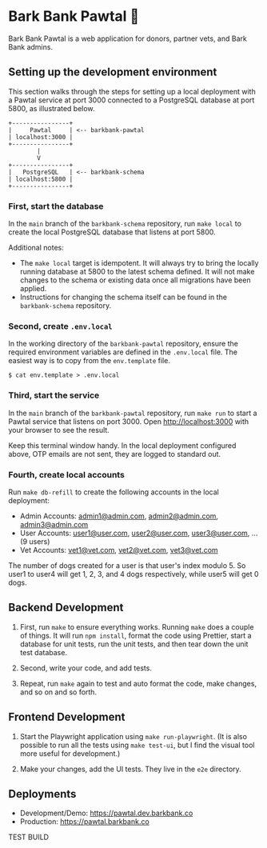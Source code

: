 # Bark Bank Pawtal 🐾

Bark Bank Pawtal is a web application for donors, partner vets, and Bark Bank admins.

## Setting up the development environment

This section walks through the steps for setting up a local deployment with a Pawtal service at port 3000 connected to a PostgreSQL database at port 5800, as illustrated below.

```
+----------------+
|     Pawtal     | <-- barkbank-pawtal
| localhost:3000 |
+----------------+
        |
        V
+----------------+
|   PostgreSQL   | <-- barkbank-schema
| localhost:5800 |
+----------------+
```

### First, start the database

In the `main` branch of the `barkbank-schema` repository, run `make local` to create the local PostgreSQL database that listens at port 5800.

Additional notes:

- The `make local` target is idempotent. It will always try to bring the locally running database at 5800 to the latest schema defined. It will not make changes to the schema or existing data once all migrations have been applied.
- Instructions for changing the schema itself can be found in the `barkbank-schema` repository.

### Second, create `.env.local`

In the working directory of the `barkbank-pawtal` repository, ensure the required environment variables are defined in the `.env.local` file. The easiest way is to copy from the `env.template` file.

```
$ cat env.template > .env.local
```

### Third, start the service

In the `main` branch of the `barkbank-pawtal` repository, run `make run` to start a Pawtal service that listens on port 3000. Open [http://localhost:3000](http://localhost:3000) with your browser to see the result.

Keep this terminal window handy. In the local deployment configured above, OTP emails are not sent, they are logged to standard out.

### Fourth, create local accounts

Run `make db-refill` to create the following accounts in the local deployment:

- Admin Accounts: admin1@admin.com, admin2@admin.com, admin3@admin.com
- User Accounts: user1@user.com, user2@user.com, user3@user.com, ... (9 users)
- Vet Accounts: vet1@vet.com, vet2@vet.com, vet3@vet.com

The number of dogs created for a user is that user's index modulo 5.
So user1 to user4 will get 1, 2, 3, and 4 dogs respectively, while user5 will get 0 dogs.

## Backend Development

1. First, run `make` to ensure everything works. Running `make` does a couple of things. It will run `npm install`, format the code using Prettier, start a database for unit tests, run the unit tests, and then tear down the unit test database.

2. Second, write your code, and add tests.

3. Repeat, run `make` again to test and auto format the code, make changes, and so on and so forth.

## Frontend Development

1. Start the Playwright application using `make run-playwright`. (It is also possible to run all the tests using `make test-ui`, but I find the visual tool more useful for development.)

2. Make your changes, add the UI tests. They live in the `e2e` directory.

## Deployments

- Development/Demo: https://pawtal.dev.barkbank.co
- Production: https://pawtal.barkbank.co

TEST BUILD
